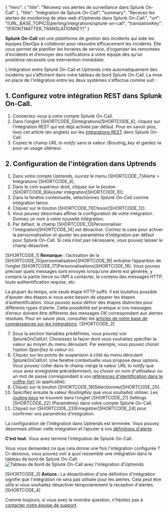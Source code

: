 {
  "hero": {
    "title": "Recevez vos alertes de surveillance dans Splunk On-Call"
  },
  "title": "Intégration de Splunk On-Call",
  "summary": "Recevez les alertes de monitoring de sites web d’Uptrends dans Splunk On-Call.",
  "url": "[URL_BASE_TOPICS]alerting/integrations/splunk-on-call",
  "translationKey": "[FRONTMATTER_TRANSLATIONKEY]"
}

**Splunk On-Call** est une plateforme de gestion des incidents qui aide les équipes DevOps à collaborer pour résoudre efficacement les incidents. Elle vous permet de planifier les horaires de service, d’organiser les remontées d’incidents et d’envoyer des notifications à votre équipe dès qu’un problème nécessite une intervention immédiate.

L’intégration entre Splunk On-Call et Uptrends crée automatiquement des incidents qui s’affichent dans votre tableau de bord Splunk On-Call. La mise en place de l'intégration entre les deux systèmes s'effectue comme suit :

## 1. Configurez votre intégration REST dans Splunk On-Call.
1. Connectez-vous à votre compte Splunk On-Call.
2. Dans l’onglet [SHORTCODE_5]Integrations[SHORTCODE_6], cliquez sur l’intégration REST qui est déjà activée par défaut. Pour en savoir plus, lisez cet article (en anglais) sur les [intégrations REST]([LINK_URL_1]) dans Splunk On-Call.
3. Copiez le champ *URL to notify* sans la valeur */$routing_key* et gardez-la pour un usage ultérieur.

## 2. Configuration de l'intégration dans Uptrends
1. Dans votre compte Uptrends, ouvrez le menu [SHORTCODE_7]Alerte > Intégrations [SHORTCODE_8].
2. Dans le coin supérieur droit, cliquez sur le bouton [SHORTCODE_9]Ajouter intégration[SHORTCODE_10].
3. Dans la fenêtre contextuelle, sélectionnez *Splunk On-Call* comme intégration tierce.
4. Cliquez sur le bouton [SHORTCODE_11]Choisir[SHORTCODE_12].
5. Vous pouvez désormais affiner la configuration de votre intégration. Donnez un nom à votre nouvelle intégration.
6. Par défaut, le champ [SHORTCODE_13]Personnaliser l'intégration[SHORTCODE_14] est désactivé. Cochez la case pour activer la personnalisation et ajuster les paramètres d’intégration par défaut pour Splunk On-Call. Si cela n’est pas nécessaire, vous pouvez laisser le champ désactivé.

[SHORTCODE_1]
**Remarque :** l’activation de la [SHORTCODE_15]personnalisation[SHORTCODE_16] entraîne l’apparition de l’onglet [SHORTCODE_17]Personnalisations[SHORTCODE_18]. Vous pouvez préciser quels messages sont envoyés lorsqu’une alerte est générée, y compris la partie tierce ou l’API à contacter, le contenu des messages HTTP, toute authentification requise, etc.

La plupart du temps, une seule étape HTTP suffit. Il est toutefois possible d’ajouter des étapes si vous avez besoin de séparer les étapes d’authentification. Vous pouvez aussi définir des étapes distinctes pour différents types d’alerte. Cette possibilité est pratique si vos messages d’erreur doivent être différents des messages OK correspondant aux alertes résolues. Pour en savoir plus, consultez les [articles de notre base de connaissances sur les intégrations]([LINK_URL_2]).
[SHORTCODE_2]


7. Sous la section Variables prédéfinies, vous pouvez voir *SplunkOnCallUrl*. Choisissez la façon dont vous souhaitez spécifier la valeur au moyen du menu déroulant. Par exemple, vous pouvez choisir l’option *Spécifiez la valeur ici*.
8. Cliquez sur les points de suspension à côté du menu déroulant *SplunkOnCallUrl*. Une fenêtre contextuelle vous propose deux options. Vous pouvez coller dans le champ vierge la valeur *URL to notify* que vous avez enregistrée précédemment, ou choisir un nom d'utilisateur ou un mot de passe correspondant à vos [références d'identification dans le coffre-fort]([LINK_URL_3]) (si applicable).
9. Cliquez sur le bouton [SHORTCODE_19]Sélectionnez[SHORTCODE_20].
10. Spécifiez ensuite la valeur *RoutingKey* que vous souhaitez utiliser. Les [routing keys]([LINK_URL_4]) se trouvent dans l’onglet [SHORTCODE_21] Settings [SHORTCODE_22] (Paramètres) dans votre compte Splunk On-Call.
11. Cliquez sur [SHORTCODE_23]Enregistrer[SHORTCODE_24] pour confirmer vos paramètres d’intégration.

La configuration de l'intégration dans Uptrends est terminée. Vous pouvez désormais utiliser cette intégration et l’ajouter à vos [définitions d'alerte]([LINK_URL_5]).

**C’est tout.** Vous avez terminé l’intégration de Splunk On-Call.

Vous vous demandez ce que cela donne une fois l'intégration configurée ? Ci-dessous, vous pouvez voir à quoi ressemble une intégration dans le tableau de bord de Splunk On-Call.
![Tableau de bord de Splunk On-Call avec l’intégration d’Uptrends]([LINK_URL_6])

[SHORTCODE_3]
**Astuce :** La désactivation d'une définition d'intégration signifie que l'intégration ne sera pas utilisée pour les alertes. Cela peut être utile si vous souhaitez désactiver temporairement la réception d'alertes.
[SHORTCODE_4]

Comme toujours, si vous avez la moindre question, n’hésitez pas à [contacter notre équipe de support]([LINK_URL_7]).
